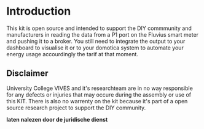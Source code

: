 # Introduction

This kit is open source and intended to support the DIY commmunity and manufacturers in reading the data from a P1 port on the Fluvius smart meter and pushing it to a broker. You still need to integrate the output to your dashboard to visualise it or to your domotica system to automate your energy usage accourdingly the tarif at that moment.

## Disclaimer

University College VIVES and it's researchteam are in no way responsible for any defects or injuries that may occure during the assembly or use of this KIT. There is also no warrenty on the kit because it's part of a open source research project to support the DIY community.

**laten nalezen door de juridische dienst**

